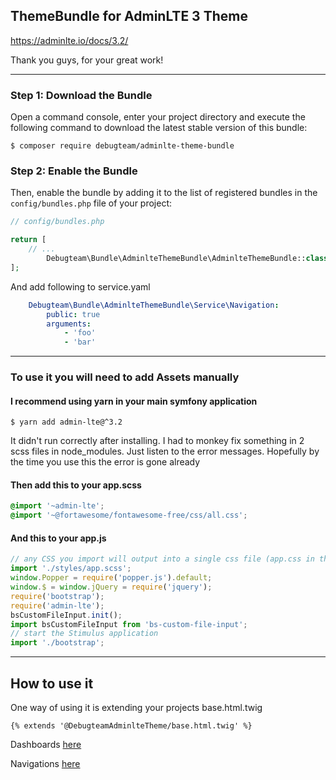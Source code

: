 ## ThemeBundle for AdminLTE 3 Theme

https://adminlte.io/docs/3.2/

Thank you guys, for your great work! 

---

### Step 1: Download the Bundle

Open a command console, enter your project directory and execute the
following command to download the latest stable version of this bundle:

```console
$ composer require debugteam/adminlte-theme-bundle
```

### Step 2: Enable the Bundle

Then, enable the bundle by adding it to the list of registered bundles
in the `config/bundles.php` file of your project:

```php
// config/bundles.php

return [
    // ...
        Debugteam\Bundle\AdminlteThemeBundle\AdminlteThemeBundle::class => ['all' => true],
];
```

And add following to service.yaml

```yaml
    Debugteam\Bundle\AdminlteThemeBundle\Service\Navigation:
        public: true
        arguments:
            - 'foo'
            - 'bar'
```


---


### To use it you will need to add Assets manually

#### I recommend using yarn in your main symfony application

```console
$ yarn add admin-lte@^3.2
```



It didn't run correctly after installing. I had to monkey fix something in 2 scss files in node_modules.
Just listen to the error messages.
Hopefully by the time you use this the error is gone already

#### Then add this to your **app.scss**

```scss
@import '~admin-lte';
@import '~@fortawesome/fontawesome-free/css/all.css';
```

#### And this to your app.js

```javascript
// any CSS you import will output into a single css file (app.css in this case)
import './styles/app.scss';
window.Popper = require('popper.js').default;
window.$ = window.jQuery = require('jquery');
require('bootstrap');
require('admin-lte');
bsCustomFileInput.init();
import bsCustomFileInput from 'bs-custom-file-input';
// start the Stimulus application
import './bootstrap';
```

---

## How to use it

One way of using it is extending your projects base.html.twig

```
{% extends '@DebugteamAdminlteTheme/base.html.twig' %}
```

Dashboards [here](docs/Dashboards.md)

Navigations [here](docs/Navigations.md)


